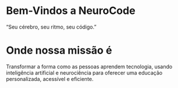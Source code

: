 # Bem-Vindos a NeuroCode
“Seu cérebro, seu ritmo, seu código.”
# Onde nossa missão é
Transformar a forma como as pessoas aprendem tecnologia, usando 
inteligência artificial e neurociência para oferecer uma educação 
personalizada, acessível e eficiente.

